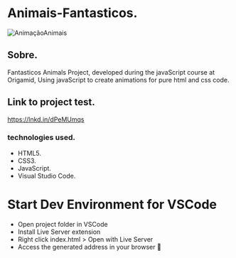 <h1>Animais-Fantasticos.</h1>

![AnimaçãoAnimais](https://user-images.githubusercontent.com/86026272/137026913-6a514a08-61e2-4a60-8178-9d4242bfd2bb.gif)

<h2>Sobre.</h2>
<p>Fantasticos Animals Project, developed during the javaScript course at Origamid, Using javaScript to create animations for pure html and css code.</p>

## Link to project test.
  https://lnkd.in/dPeMUmqs



### technologies used.
+ HTML5.
+ CSS3.
+ JavaScript.
+ Visual Studio Code.

# Start Dev Environment for VSCode
+ Open project folder in VSCode
+ Install Live Server extension
+ Right click index.html > Open with Live Server
+ Access the generated address in your browser 🚀
